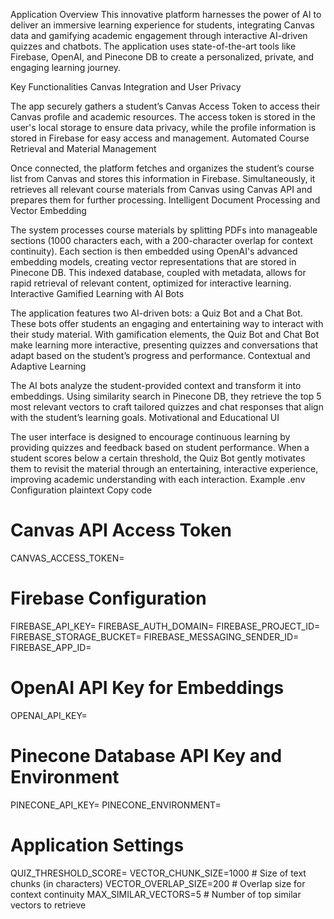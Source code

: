 Application Overview
This innovative platform harnesses the power of AI to deliver an immersive learning experience for students, integrating Canvas data and gamifying academic engagement through interactive AI-driven quizzes and chatbots. The application uses state-of-the-art tools like Firebase, OpenAI, and Pinecone DB to create a personalized, private, and engaging learning journey.

Key Functionalities
Canvas Integration and User Privacy

The app securely gathers a student’s Canvas Access Token to access their Canvas profile and academic resources. The access token is stored in the user's local storage to ensure data privacy, while the profile information is stored in Firebase for easy access and management.
Automated Course Retrieval and Material Management

Once connected, the platform fetches and organizes the student’s course list from Canvas and stores this information in Firebase. Simultaneously, it retrieves all relevant course materials from Canvas using Canvas API and prepares them for further processing.
Intelligent Document Processing and Vector Embedding

The system processes course materials by splitting PDFs into manageable sections (1000 characters each, with a 200-character overlap for context continuity).
Each section is then embedded using OpenAI's advanced embedding models, creating vector representations that are stored in Pinecone DB. This indexed database, coupled with metadata, allows for rapid retrieval of relevant content, optimized for interactive learning.
Interactive Gamified Learning with AI Bots

The application features two AI-driven bots: a Quiz Bot and a Chat Bot. These bots offer students an engaging and entertaining way to interact with their study material.
With gamification elements, the Quiz Bot and Chat Bot make learning more interactive, presenting quizzes and conversations that adapt based on the student’s progress and performance.
Contextual and Adaptive Learning

The AI bots analyze the student-provided context and transform it into embeddings. Using similarity search in Pinecone DB, they retrieve the top 5 most relevant vectors to craft tailored quizzes and chat responses that align with the student’s learning goals.
Motivational and Educational UI

The user interface is designed to encourage continuous learning by providing quizzes and feedback based on student performance. When a student scores below a certain threshold, the Quiz Bot gently motivates them to revisit the material through an entertaining, interactive experience, improving academic understanding with each interaction.
Example .env Configuration
plaintext
Copy code
# Canvas API Access Token
CANVAS_ACCESS_TOKEN=<Your Canvas Access Token>

# Firebase Configuration
FIREBASE_API_KEY=<Your Firebase API Key>
FIREBASE_AUTH_DOMAIN=<Your Firebase Auth Domain>
FIREBASE_PROJECT_ID=<Your Firebase Project ID>
FIREBASE_STORAGE_BUCKET=<Your Firebase Storage Bucket>
FIREBASE_MESSAGING_SENDER_ID=<Your Firebase Messaging Sender ID>
FIREBASE_APP_ID=<Your Firebase App ID>

# OpenAI API Key for Embeddings
OPENAI_API_KEY=<Your OpenAI API Key>

# Pinecone Database API Key and Environment
PINECONE_API_KEY=<Your Pinecone API Key>
PINECONE_ENVIRONMENT=<Your Pinecone Environment>

# Application Settings
QUIZ_THRESHOLD_SCORE=<Minimum Score to Pass the Quiz>
VECTOR_CHUNK_SIZE=1000  # Size of text chunks (in characters)
VECTOR_OVERLAP_SIZE=200  # Overlap size for context continuity
MAX_SIMILAR_VECTORS=5  # Number of top similar vectors to retrieve
